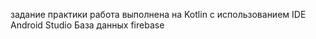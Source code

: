 задание практики
работа выполнена на Kotlin с использованием IDE Android Studio
База данных firebase
